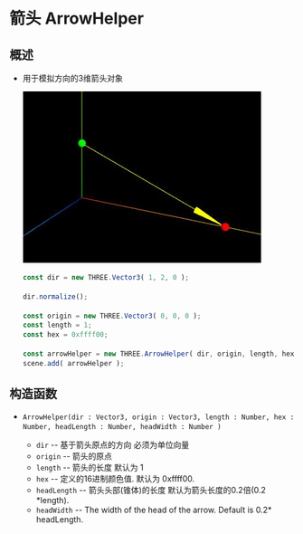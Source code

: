# 箭头 ArrowHelper

## 概述

+ 用于模拟方向的3维箭头对象

  ![箭头可视化A指向B](images/箭头可视化A指向B.jpg)

  ```js
  const dir = new THREE.Vector3( 1, 2, 0 );

  dir.normalize();

  const origin = new THREE.Vector3( 0, 0, 0 );
  const length = 1;
  const hex = 0xffff00;

  const arrowHelper = new THREE.ArrowHelper( dir, origin, length, hex );
  scene.add( arrowHelper );
  ```

## 构造函数

+ `ArrowHelper(dir : Vector3, origin : Vector3, length : Number, hex : Number, headLength : Number, headWidth : Number )`

  + `dir` -- 基于箭头原点的方向 必须为单位向量
  + `origin` -- 箭头的原点
  + `length` -- 箭头的长度 默认为 1
  + `hex` -- 定义的16进制颜色值. 默认为 0xffff00.
  + `headLength` -- 箭头头部(锥体)的长度 默认为箭头长度的0.2倍(0.2 *length).
  + `headWidth` -- The width of the head of the arrow. Default is 0.2* headLength.
